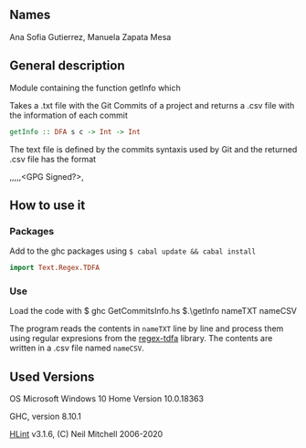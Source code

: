 ## Names
Ana Sofia Gutierrez, Manuela Zapata Mesa
## General description
Module containing the function getInfo which

Takes a .txt file with the Git Commits of a project and returns
a .csv file with the information of each commit

```haskell
getInfo :: DFA s c -> Int -> Int
```
The text file is defined by the commits syntaxis used by Git and the
returned .csv file has the format

<Author>,<Committer>,<Author Email>,<Commit ID>,<Parent>,<GPG Signed?>,<Commit Message>

## How to use it
### Packages
Add to the ghc packages using `$ cabal update && cabal install`
```haskell
import Text.Regex.TDFA
```

### Use
Load the code with
  $ ghc GetCommitsInfo.hs
  $.\getInfo nameTXT nameCSV

The program reads the contents in `nameTXT` line by line and 
process them using regular expresions from the 
[regex-tdfa](http://hackage.haskell.org/package/regex-tdfa) library.
The contents are written in a .csv file named `nameCSV`.

## Used Versions
OS Microsoft Windows 10 Home Version 10.0.18363

GHC, version 8.10.1

[HLint](https://hackage.haskell.org/package/hlint) v3.1.6, 
(C) Neil Mitchell 2006-2020
